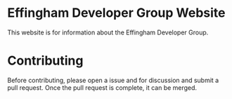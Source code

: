 # Effingham Developer Group Website

This website is for information about the Effingham Developer Group.

# Contributing

Before contributing, please open a issue and for discussion and submit a pull
request. Once the pull request is complete, it can be merged.
